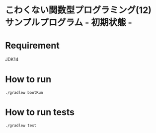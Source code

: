 # こわくない関数型プログラミング(12) サンプルプログラム - 初期状態 -

# Requirement
JDK14

# How to run
```
./gradlew bootRun
```

# How to run tests
```
./gradlew test
```
